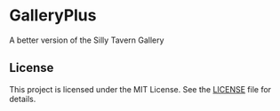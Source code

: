# GalleryPlus
A better version of the Silly Tavern Gallery

## License
This project is licensed under the MIT License. See the [LICENSE](LICENSE) file for details.
